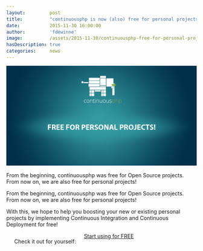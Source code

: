 ```yaml
---
layout:         post
title:          "continuousphp is now (also) free for personal projects!"
date:           2015-11-30 16:00:00
author:         'fdewinne'
image:          /assets/2015-11-30/continuousphp-free-for-personal-projects.jpg
hasDescription: true
categories:     news
---
```

![continuousphp free for personal projects](/assets/2015-11-30/continuousphp-free-for-personal-projects.jpg)

From the beginning, continuousphp was free for Open Source projects. From now on, we are also free for personal projects!

<!--more-->

From the beginning, continuousphp was free for Open Source projects. From now on, we are also free for personal projects!

With this, we hope to help you boosting your new or existing personal projects by implementing Continuous Integration
and Continuous Deployment for free!

<div class="row">
  <div class="small-12 medium-3 medium-centered columns">
    <br><br>
    <p class="text--center">Check it out for yourself:</p>
    <a href="/projects"
       title="Start using for FREE"
       analytics-on
       analytics-event="Start using"
       analytics-label="Click on Start using button on the personal plan CTA"
       analytics-category="account"
       class="button expand radius">Start using for FREE</a>
  </div>
</div>
